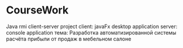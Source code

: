 # CourseWork
Java rmi client-server project
client: javaFx desktop application
server: console application
тема: Разработка автоматизированной системы расчёта прибыли от продаж в мебельном салоне
